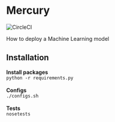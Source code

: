 # Mercury

![CircleCI](https://circleci.com/gh/ericvenarusso/Mercury/tree/master.svg?style=svg&circle-token=0524196545e16836639b7016a7eaacbb3c08087f)

How to deploy a Machine Learning model

## Installation
__Install packages__ </br>
` python -r requirements.py `
</br>
</br>
__Configs__ </br>
`./configs.sh`
</br>
</br>
__Tests__ </br>
`nosetests`
